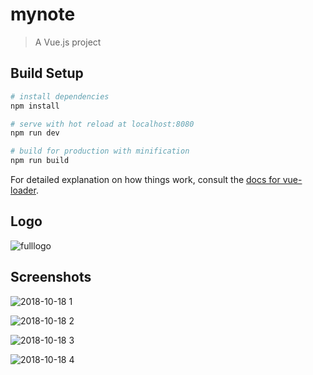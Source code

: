 # mynote

> A Vue.js project

## Build Setup

``` bash
# install dependencies
npm install

# serve with hot reload at localhost:8080
npm run dev

# build for production with minification
npm run build
```

For detailed explanation on how things work, consult the [docs for vue-loader](http://vuejs.github.io/vue-loader).


## Logo

![fulllogo](https://user-images.githubusercontent.com/44152758/47159745-6e525280-d2e6-11e8-854c-40145ed04f70.jpg)


## Screenshots

![2018-10-18 1](https://user-images.githubusercontent.com/44152758/47157554-85427600-d2e1-11e8-8f3e-553ee0c23b7e.png)

![2018-10-18 2](https://user-images.githubusercontent.com/44152758/47157717-deaaa500-d2e1-11e8-9d36-479f3fee1682.png)

![2018-10-18 3](https://user-images.githubusercontent.com/44152758/47157746-eb2efd80-d2e1-11e8-8d1d-89c1c4e4c5fe.png)

![2018-10-18 4](https://user-images.githubusercontent.com/44152758/47157767-f4b86580-d2e1-11e8-99d3-caa2d9e30fa1.png)


